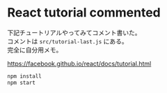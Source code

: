 # React tutorial commented

下記チュートリアルやってみてコメント書いた。  
コメントは `src/tutorial-last.js` にある。  
完全に自分用メモ。

https://facebook.github.io/react/docs/tutorial.html


```bash
npm install
npm start
```

